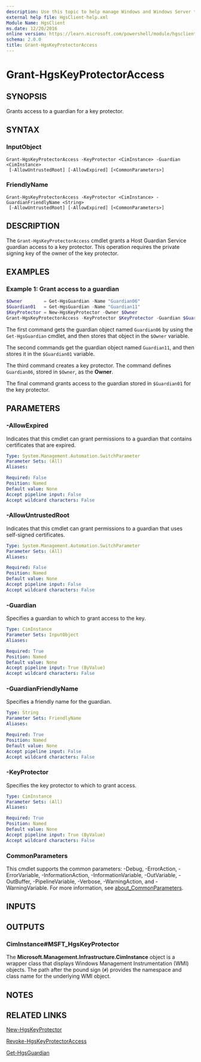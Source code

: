 ```yaml
---
description: Use this topic to help manage Windows and Windows Server technologies with Windows PowerShell.
external help file: HgsClient-help.xml
Module Name: HgsClient
ms.date: 12/20/2016
online version: https://learn.microsoft.com/powershell/module/hgsclient/grant-hgskeyprotectoraccess?view=windowsserver2022-ps&wt.mc_id=ps-gethelp
schema: 2.0.0
title: Grant-HgsKeyProtectorAccess
---
```


# Grant-HgsKeyProtectorAccess

## SYNOPSIS
Grants access to a guardian for a key protector.

## SYNTAX

### InputObject

```
Grant-HgsKeyProtectorAccess -KeyProtector <CimInstance> -Guardian <CimInstance>
 [-AllowUntrustedRoot] [-AllowExpired] [<CommonParameters>]
```

### FriendlyName
```
Grant-HgsKeyProtectorAccess -KeyProtector <CimInstance> -GuardianFriendlyName <String>
 [-AllowUntrustedRoot] [-AllowExpired] [<CommonParameters>]
```

## DESCRIPTION

The `Grant-HgsKeyProtectorAccess` cmdlet grants a Host Guardian Service guardian access to a key
protector. This operation requires the private signing key of the owner of the key protector.

## EXAMPLES

### Example 1: Grant access to a guardian

```powershell
$Owner        = Get-HgsGuardian -Name "Guardian06"
$Guardian01   = Get-HgsGuardian -Name "Guardian11"
$KeyProtector = New-HgsKeyProtector -Owner $Owner
Grant-HgsKeyProtectorAccess -KeyProtector $KeyProtector -Guardian $Guardian01
```

The first command gets the guardian object named `Guardian06` by using the `Get-HgsGuardian` cmdlet,
and then stores that object in the `$Owner` variable.

The second commands get the guardian object named `Guardian11`, and then stores it in the `$Guardian01` variable.

The third command creates a key protector.
The command defines `Guardian06`, stored in `$Owner`, as the **Owner**.

The final command grants access to the guardian stored in `$Guardian01` for the key protector.

## PARAMETERS

### -AllowExpired

Indicates that this cmdlet can grant permissions to a guardian that contains certificates that are expired.

```yaml
Type: System.Management.Automation.SwitchParameter
Parameter Sets: (All)
Aliases:

Required: False
Position: Named
Default value: None
Accept pipeline input: False
Accept wildcard characters: False
```

### -AllowUntrustedRoot

Indicates that this cmdlet can grant permissions to a guardian that uses self-signed certificates.

```yaml
Type: System.Management.Automation.SwitchParameter
Parameter Sets: (All)
Aliases:

Required: False
Position: Named
Default value: None
Accept pipeline input: False
Accept wildcard characters: False
```

### -Guardian

Specifies a guardian to which to grant access to the key.

```yaml
Type: CimInstance
Parameter Sets: InputObject
Aliases:

Required: True
Position: Named
Default value: None
Accept pipeline input: True (ByValue)
Accept wildcard characters: False
```

### -GuardianFriendlyName

Specifies a friendly name for the guardian.

```yaml
Type: String
Parameter Sets: FriendlyName
Aliases:

Required: True
Position: Named
Default value: None
Accept pipeline input: False
Accept wildcard characters: False
```

### -KeyProtector

Specifies the key protector to which to grant access.

```yaml
Type: CimInstance
Parameter Sets: (All)
Aliases:

Required: True
Position: Named
Default value: None
Accept pipeline input: True (ByValue)
Accept wildcard characters: False
```

### CommonParameters

This cmdlet supports the common parameters: -Debug, -ErrorAction, -ErrorVariable, -InformationAction, -InformationVariable, -OutVariable, -OutBuffer, -PipelineVariable, -Verbose, -WarningAction, and -WarningVariable. For more information, see [about_CommonParameters](http://go.microsoft.com/fwlink/?LinkID=113216).

## INPUTS

## OUTPUTS

### CimInstance#MSFT_HgsKeyProtector

The **Microsoft.Management.Infrastructure.CimInstance** object is a wrapper class that displays
Windows Management Instrumentation (WMI) objects. The path after the pound sign (`#`) provides the
namespace and class name for the underlying WMI object.

## NOTES

## RELATED LINKS

[New-HgsKeyProtector](./New-HgsKeyProtector.md)

[Revoke-HgsKeyProtectorAccess](./Revoke-HgsKeyProtectorAccess.md)

[Get-HgsGuardian](./Get-HgsGuardian.md)

